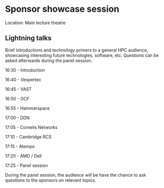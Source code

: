 # Sponsor showcase session

Location: Main lecture theatre

## Lightning talks

Brief introductions and technology primers to a general HPC audience, showcasing interesting future technologies, software, etc.  Questions can be asked afterwards during the panel session.

16:30 - Introduction

16:40 - Vespertec

16:45 - VAST

16:50 - OCF

16:55 - Hammerspace

17:00 - DDN

17:05 - Cornelis Networks

17:10 - Cambridge RCS

17:15 - Atempo

17:20 - AMD / Dell

17:25 - Panel session

During the panel session, the audience will be have the chance to ask questions to the sponsors on relevant topics.
